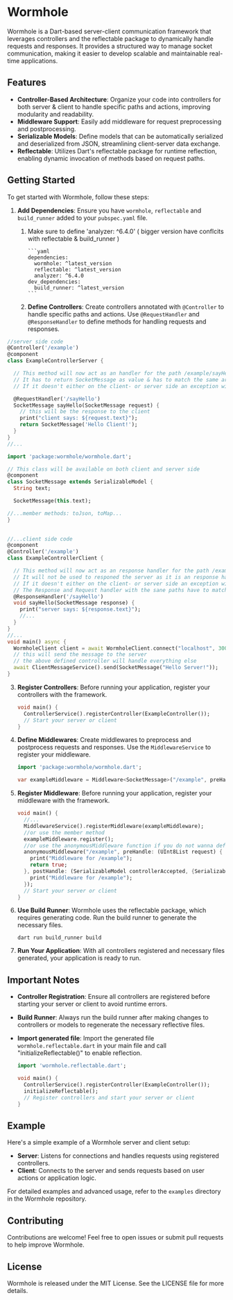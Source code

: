 # Wormhole

Wormhole is a Dart-based server-client communication framework that leverages controllers and the reflectable package to dynamically handle requests and responses. It provides a structured way to manage socket communication, making it easier to develop scalable and maintainable real-time applications.

## Features

- **Controller-Based Architecture**: Organize your code into controllers for both server & client to handle specific paths and actions, improving modularity and readability.
- **Middleware Support**: Easily add middleware for request preprocessing and postprocessing.
- **Serializable Models**: Define models that can be automatically serialized and deserialized from JSON, streamlining client-server data exchange.
- **Reflectable**: Utilizes Dart's reflectable package for runtime reflection, enabling dynamic invocation of methods based on request paths.

## Getting Started

To get started with Wormhole, follow these steps:

1. **Add Dependencies**: Ensure you have `wormhole`, `reflectable` and `build_runner` added to your `pubspec.yaml` file. 
   1. Make sure to define 'analyzer: ^6.4.0' ( bigger version have conflcits with reflectable & build_runner ) 

          ```yaml
          dependencies:
            wormhole: ^latest_version
            reflectable: ^latest_version
            analyzer: ^6.4.0
          dev_dependencies:
            build_runner: ^latest_version
          ```
   2. **Define Controllers**: Create controllers annotated with `@Controller` to handle specific paths and actions. Use `@RequestHandler` and `@ResponseHandler` to define methods for handling requests and responses. 
      

```dart 
//server side code   
@Controller('/example')
@component
class ExampleControllerServer {

  // This method will now act as an handler for the path /example/sayHello
  // It has to return SocketMessage as value & has to match the same argument type of the handler in the client side!
  // If it doesn't either on the client- or server side an exception will be thrown because of incompatible types

  @RequestHandler('/sayHello')
  SocketMessage sayHello(SocketMessage request) {
    // this will be the response to the client
    print("client says: ${request.text}");
    return SocketMessage('Hello Client!');
  }
}
//... 
   ```
```dart
import 'package:wormhole/wormhole.dart';

// This class will be available on both client and server side
@component
class SocketMessage extends SerializableModel {
  String text;

  SocketMessage(this.text);

//...member methods: toJson, toMap...
}
 

//...client side code 
@component
@Controller('/example')
class ExampleControllerClient {

  // This method will now act as an response handler for the path /example/sayHello
  // It will not be used to responed the server as it is an response handler only!
  // If it doesn't either on the client- or server side an exception will be thrown because of incompatible types
  // The Response and Request handler with the sane paths have to match the same types when it comes to the handler argument  
  @ResponseHandler('/sayHello')
  void sayHello(SocketMessage response) {
    print("server says: ${response.text}");
    //... 
  }
}
//...
void main() async {
  WormholeClient client = await WormholeClient.connect("localhost", 3000);
  // this will send the message to the server
  // the above defined controller will handle everything else
  await ClientMessageService().send(SocketMessage("Hello Server!"));
}
```

3. **Register Controllers**: Before running your application, register your controllers with the framework.

    ```dart
    void main() {
      ControllerService().registerController(ExampleController());
      // Start your server or client
    }
    ```


4. **Define Middlewares**: Create middlewares to preprocess and postprocess requests and responses. Use the `MiddlewareService` to register your middleware.

    ```dart
    import 'package:wormhole/wormhole.dart';

    var exampleMiddleware = Middleware<SocketMessage>("/example", preHandle: (accepts) async => true, postHandle: (controllerAccepted, {controllerReturned}) async => print(controllerAccepted));
    
   ```

5. **Register Middleware**: Before running your application, register your middleware with the framework.

    ```dart
    void main() {
      //...
      MiddlewareService().registerMiddleware(exampleMiddleware);
      //or use the member method
      exampleMiddleware.register();
      //or use the anonymousMiddleware function if you do not wanna define a class
      anonymousMiddleware("/example", preHandle: (UInt8List request) {
        print("Middleware for /example");
        return true;
      }, postHandle: (SerializableModel controllerAccepted, {SerializableModel? controllerReturned}) {
        print("Middleware for /example");
      });
      // Start your server or client
    }
    ```

5. **Use Build Runner**: Wormhole uses the reflectable package, which requires generating code. Run the build runner to generate the necessary files.

    ```shell
    dart run build_runner build
    ```

6. **Run Your Application**: With all controllers registered and necessary files generated, your application is ready to run.

## Important Notes

- **Controller Registration**: Ensure all controllers are registered before starting your server or client to avoid runtime errors.
- **Build Runner**: Always run the build runner after making changes to controllers or models to regenerate the necessary reflective files.
- **Import generated file**: Import the generated file `wormhole.reflectable.dart` in your main file and call "initializeReflectable()" to enable reflection.

    ```dart
    import 'wormhole.reflectable.dart';
  
    void main() {
      ControllerService().registerController(ExampleController());
      initializeReflectable();
      // Register controllers and start your server or client
    }
    ```
## Example

Here's a simple example of a Wormhole server and client setup:

- **Server**: Listens for connections and handles requests using registered controllers.
- **Client**: Connects to the server and sends requests based on user actions or application logic.

For detailed examples and advanced usage, refer to the `examples` directory in the Wormhole repository.

## Contributing

Contributions are welcome! Feel free to open issues or submit pull requests to help improve Wormhole.

## License

Wormhole is released under the MIT License. See the LICENSE file for more details.